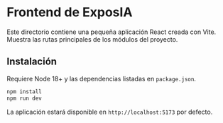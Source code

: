 # Frontend de ExposIA

Este directorio contiene una pequeña aplicación React creada con Vite. Muestra las rutas principales de los módulos del proyecto.

## Instalación

Requiere Node 18+ y las dependencias listadas en `package.json`.

```bash
npm install
npm run dev
```

La aplicación estará disponible en `http://localhost:5173` por defecto.
